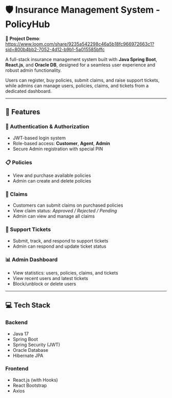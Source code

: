 # 🛡️ Insurance Management System - PolicyHub

🎥 **Project Demo**: https://www.loom.com/share/9235a542298c46a5b18fc966972663c1?sid=800b4bb2-7052-4d12-b9b1-5a015585bffc

A full-stack insurance management system built with **Java Spring Boot**, **React.js**, and **Oracle DB**, designed for a seamless user experience and robust admin functionality. 

Users can register, buy policies, submit claims, and raise support tickets, while admins can manage users, policies, claims, and tickets from a dedicated dashboard.

---

## 📌 Features

### 👥 Authentication & Authorization
- JWT-based login system
- Role-based access: **Customer**, **Agent**, **Admin**
- Secure Admin registration with special PIN

### 📋 Policies
- View and purchase available policies
- Admin can create and delete policies

### 🧾 Claims
- Customers can submit claims on purchased policies
- View claim status: _Approved / Rejected / Pending_
- Admin can view and manage all claims

### 📨 Support Tickets
- Submit, track, and respond to support tickets
- Admin can respond and update ticket status

### 📊 Admin Dashboard
- View statistics: users, policies, claims, and tickets
- View recent users and latest tickets
- Block/unblock or delete users

---

## 💻 Tech Stack

### Backend
- Java 17
- Spring Boot
- Spring Security (JWT)
- Oracle Database
- Hibernate JPA

### Frontend
- React.js (with Hooks)
- React Bootstrap
- Axios

